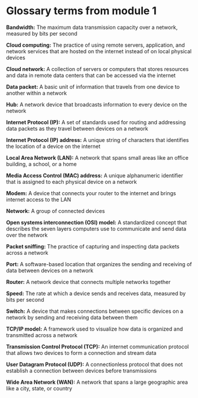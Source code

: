 # Glossary terms from module 1
**Bandwidth:** The maximum data transmission capacity over a network, measured by bits per second

**Cloud computing:** The practice of using remote servers, application, and network services that are hosted on the internet instead of on local physical devices

**Cloud network:** A collection of servers or computers that stores resources and data in remote data centers that can be accessed via the internet

**Data packet:** A basic unit of information that travels from one device to another within a network

**Hub:** A network device that broadcasts information to every device on the network

**Internet Protocol (IP):** A set of standards used for routing and addressing data packets as they travel between devices on a network

**Internet Protocol (IP) address:** A unique string of characters that identifies the location of a device on the internet

**Local Area Network (LAN):** A network that spans small areas like an office building, a school, or a home

**Media Access Control (MAC) address:** A unique alphanumeric identifier that is assigned to each physical device on a network

**Modem:** A device that connects your router to the internet and brings internet access to the LAN

**Network:** A group of connected devices

**Open systems interconnection (OSI) model:** A standardized concept that describes the seven layers computers use to communicate and send data over the network

**Packet sniffing:** The practice of capturing and inspecting data packets across a network

**Port:** A software-based location that organizes the sending and receiving of data between devices on a network

**Router:** A network device that connects multiple networks together

**Speed:** The rate at which a device sends and receives data, measured by bits per second

**Switch:** A device that makes connections between specific devices on a network by sending and receiving data between them

**TCP/IP model:** A framework used to visualize how data is organized and transmitted across a network

**Transmission Control Protocol (TCP):** An internet communication protocol that allows two devices to form a connection and stream data

**User Datagram Protocol (UDP):** A connectionless protocol that does not establish a connection between devices before transmissions

**Wide Area Network (WAN):** A network that spans a large geographic area like a city, state, or country
